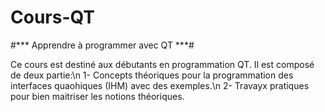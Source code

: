 # Cours-QT
#*** Apprendre à programmer avec QT ***#

Ce cours est destiné aux débutants en programmation QT. Il est composé de deux partie:\n
    1- Concepts théoriques pour la programmation des interfaces quaohiques (IHM) avec des exemples.\n 
    2- Travayx pratiques pour bien maitriser les notions théoriques.  
